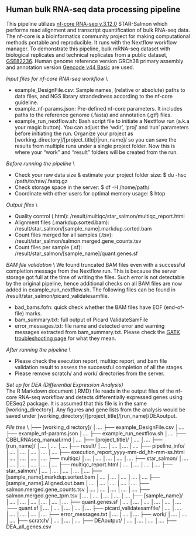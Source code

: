 ## Human bulk RNA-seq data processing pipeline
This pipeline utilizes [nf-core RNA-seq v.3.12.0](https://nf-co.re/rnaseq/3.12.0) STAR-Salmon which performs read alignment and transcript quantification of bulk RNA-seq data. 
The nf-core is a bioinformatics community project for making computational methods portable and reproducible. It runs with the Nextflow workflow manager.
To demonstrate this pipeline, bulk mRNA-seq dataset with biological replicates and technical replicates from a public dataset, [GSE82236](https://www.ncbi.nlm.nih.gov/geo/query/acc.cgi?acc=GSE82236).
Human genome reference version GRCh38 primary assembly and annotation version [Gencode v44 Basic](https://www.ensembl.org/info/genome/genebuild/transcript_quality_tags.html#basic) are used. 

*Input files for nf-core RNA-seq workflow* \
- example_DesignFile.csv: Sample names, (relative or absolute) paths to data files, and NGS library strandedness according to the nf-core guideline.
- example_nf-params.json: Pre-defined nf-core parameters. It includes paths to the reference genome (.fasta) and annotation (.gtf) files.
- example_run_nextflow.sh: Bash script file to initiate a Nextflow run (a.k.a your magic button). You can adjust the ‘wdir’, ‘proj’ and ‘run’ parameters before initiating the run.
Organize your project as [working_directory]/[project_title]/[run_name]/ so you can save the results from multiple runs under a single project folder. Now this is where your “work” and “result” folders will be created from the run.

*Before running the pipeline* \
- Check your raw data size & estimate your project folder size: $ du -hsc /path/to/raw/.fastq.gz
- Check storage space in the server: $ df -H /home/path/
- Coordinate with other users for optimal memory usage: $ htop

*Output files* \ 
- Quality control (.html): /result/multiqc/star_salmon/multiqc_report.html
- Alignment files (.markdup.sorted.bam): /result/star_salmon/[sample_name].markdup.sorted.bam
- Count files merged for all samples (.tsv): /result/star_salmon/salmon.merged.gene_counts.tsv
- Count files per sample (.sf): /result/star_salmon/[sample_name]/quant.genes.sf

*BAM file validation* \ 
We found truncated BAM files even with a successful completion message from the Nextflow run. This is because the server storage got full at the time of writing the files. Such error is not detectable by the original pipeline, hence additional checks on all BAM files are now added in example_run_nextflow.sh. The following files can be found in /result/star_salmon/picard_validatesamfile.
- bad_bams.fofn: quick check whether the BAM files have EOF (end-of-file) marks.
- bam_summary.txt: full output of Picard ValidateSamFile
- error_messages.txt: file name and detected error and warning messages extracted from bam_summary.txt. Please check the [GATK troubleshooting page](https://gatk.broadinstitute.org/hc/en-us/articles/360035891231-Errors-in-SAM-or-BAM-files-can-be-diagnosed-with-ValidateSamFile) for what they mean.

*After running the pipeline* \
- Please check the execution report, multiqc report, and bam file validation result to assess the successful completion of all the stages.
- Please remove scratch/ and work/ directories from the server.

*Set up for DEA (Differential Expression Analysis)* \
The R Markdown document (.RMD) file reads in the output files of the nf-core RNA-seq workflow and detects differentially expressed genes using DESeq2 package. It is assumed that this file is in the same [working_directory]. Any figures and gene lists from the analysis would be saved under [working_directory]/[project_title]/[run_name]/DEAoutput.

*File tree* \ 
├── [working_directory]/
│…. ├── example_DesignFile.csv
│…. ├── example_nf-params.json
│…. ├── example_run_nextflow.sh
│…. ├── CBBI_RNAseq_manual.rmd
│…. ├── [project_title]/
│…. │…. ├── [run_name]/
│…. │…. │…. ├── result/
│…. │…. │…. │…. ├── pipeline_info/
│…. │…. │…. │…. │…. ├── execution_report_yyyy-mm-dd_hh-mm-ss.html
│…. │…. │…. │…. ├── multiqc/
│…. │…. │…. │…. │…. ├── star_salmon/
│…. │…. │…. │…. │…. │…. ├── multiqc_report.html
│…. │…. │…. │…. ├── star_salmon/
│…. │…. │…. │…. │…. ├── [sample_name].markdup.sorted.bam
│…. │…. │…. │…. │…. ├── [sample_name].Aligned.out.bam
│…. │…. │…. │…. │…. ├── salmon.merged.gene_counts.tsv
│…. │…. │…. │…. │…. ├── salmon.merged.gene_tpm.tsv
│…. │…. │…. │…. │…. ├── [sample_name]/
│…. │…. │…. │…. │…. │…. ├── quant.genes.sf
│…. │…. │…. │…. │…. │…. ├── quant.sf
│…. │…. │…. │…. │…. ├── picard_validatesamfile/
│…. │…. │…. │…. │…. │…. ├── error_messages.txt
│…. │…. │…. ├── work/
│…. │…. │…. ├── scratch/
│…. │…. │…. ├── DEAoutput/
│…. │…. │…. │…. ├── DEA_all_genes.csv

